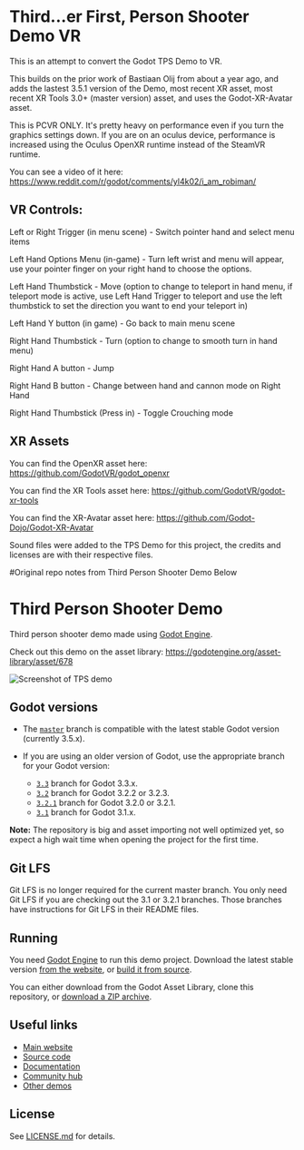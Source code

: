 # Third...er First, Person Shooter Demo VR

This is an attempt to convert the Godot TPS Demo to VR.

This builds on the prior work of Bastiaan Olij from about a year ago, and adds the lastest 3.5.1 version of the Demo, most recent XR asset, most recent XR Tools 3.0+ (master version) asset, and uses the Godot-XR-Avatar asset.

This is PCVR ONLY.  It's pretty heavy on performance even if you turn the graphics settings down.  If you are on an oculus device, performance is increased using the Oculus OpenXR runtime instead of the SteamVR runtime.

You can see a video of it here: https://www.reddit.com/r/godot/comments/yl4k02/i_am_robiman/

## VR Controls:

Left or Right Trigger (in menu scene) - Switch pointer hand and select menu items

Left Hand Options Menu (in-game) - Turn left wrist and menu will appear, use your pointer finger on your right hand to choose the options.

Left Hand Thumbstick - Move (option to change to teleport in hand menu, if teleport mode is active, use Left Hand Trigger to teleport and use the left thumbstick to set the direction you want to end your teleport in)

Left Hand Y button (in game) - Go back to main menu scene

Right Hand Thumbstick - Turn (option to change to smooth turn in hand menu)

Right Hand A button - Jump

Right Hand B button - Change between hand and cannon mode on Right Hand

Right Hand Thumbstick (Press in) - Toggle Crouching mode

## XR Assets

You can find the OpenXR asset here: https://github.com/GodotVR/godot_openxr

You can find the XR Tools asset here: https://github.com/GodotVR/godot-xr-tools

You can find the XR-Avatar asset here: https://github.com/Godot-Dojo/Godot-XR-Avatar

Sound files were added to the TPS Demo for this project, the credits and licenses are with their respective files.








#Original repo notes from Third Person Shooter Demo Below


# Third Person Shooter Demo 

Third person shooter demo made using [Godot Engine](https://godotengine.org).

Check out this demo on the asset library: https://godotengine.org/asset-library/asset/678

![Screenshot of TPS demo](screenshots/screenshot.png)

## Godot versions

- The [`master`](https://github.com/godotengine/tps-demo) branch is compatible with the latest stable Godot version (currently 3.5.x).
- If you are using an older version of Godot, use the appropriate branch for your Godot version:

  - [`3.3`](https://github.com/godotengine/tps-demo/tree/3.3) branch
  for Godot 3.3.x.
  - [`3.2`](https://github.com/godotengine/tps-demo/tree/3.2) branch
  for Godot 3.2.2 or 3.2.3.
  - [`3.2.1`](https://github.com/godotengine/tps-demo/tree/3.2.1) branch
  for Godot 3.2.0 or 3.2.1.
  - [`3.1`](https://github.com/godotengine/tps-demo/tree/3.1) branch
  for Godot 3.1.x.

**Note:** The repository is big and asset importing not well optimized yet,
so expect a high wait time when opening the project for the first time.

## Git LFS

Git LFS is no longer required for the current master branch.
You only need Git LFS if you are checking out the 3.1 or 3.2.1 branches.
Those branches have instructions for Git LFS in their README files.

## Running

You need [Godot Engine](https://godotengine.org) to run this demo project.
Download the latest stable version [from the website](https://godotengine.org/download/),
or [build it from source](https://github.com/godotengine/godot).

You can either download from the Godot Asset Library, clone this repository, or
[download a ZIP archive](https://github.com/godotengine/tps-demo/archive/master.zip).

## Useful links

- [Main website](https://godotengine.org)
- [Source code](https://github.com/godotengine/godot)
- [Documentation](http://docs.godotengine.org)
- [Community hub](https://godotengine.org/community)
- [Other demos](https://github.com/godotengine/godot-demo-projects)

## License

See [LICENSE.md](LICENSE.md) for details.
